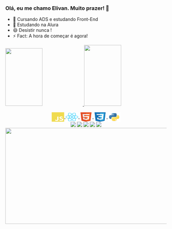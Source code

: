 ### Olá, eu me chamo Elivan. Muito prazer! 👋


- 🔭 Cursando ADS e estudando Front-End
- 🌱 Estudando na Alura
- 😄 Desistir nunca !
- ⚡ Fact: A hora de começar é agora!

<div align="">
  <a href="https://github.com/ElivanLimaJunior">
  <img height="180em" width="48%vw" src="https://github-readme-stats.vercel.app/api?username=ElivanLimaJunior&show_icons=true&theme=dracula&include_all_commits=true&count_private=true"/>
  <img height="190em" width="48%vw" src="https://github-readme-stats.vercel.app/api/top-langs/?username=ElivanLimaJunior&layout=compact&langs_count=7&theme=radical"/>
</div>
  <div padding="16px" align="center" style="display: inline_block"><br>
  <img align="center" alt="Elivan-Js" height="30" width="40" src="https://raw.githubusercontent.com/devicons/devicon/master/icons/javascript/javascript-plain.svg">
  <img align="center" alt="Elivan-React" height="30" width="40" src="https://raw.githubusercontent.com/devicons/devicon/master/icons/react/react-original.svg">
  <img align="center" alt="Elivan-HTML" height="30" width="40" src="https://raw.githubusercontent.com/devicons/devicon/master/icons/html5/html5-original.svg">
  <img align="center" alt="Elivan-CSS" height="30" width="40" src="https://raw.githubusercontent.com/devicons/devicon/master/icons/css3/css3-original.svg">
  <img align="center" alt="Elivan-Python" height="30" width="40" src="https://raw.githubusercontent.com/devicons/devicon/master/icons/python/python-original.svg">
  
<div align="center"> 
  <a href="https://www.youtube.com/channel/UCYcadBZ2LJt-8pTCJS94rFA" target="_blank"><img src="https://img.shields.io/badge/YouTube-FF0000?style=for-the-badge&logo=youtube&logoColor=white" target="_blank"></a>
  <a href="https://www.instagram.com/elivan_junior_/" target="_blank"><img src="https://img.shields.io/badge/-Instagram-%23E4405F?style=for-the-badge&logo=instagram&logoColor=white" target="_blank"></a>
 	<a href="https://www.twitch.tv/elivan_junior" target="_blank"><img src="https://img.shields.io/badge/Twitch-9146FF?style=for-the-badge&logo=twitch&logoColor=white" target="_blank"></a>
  <a href = "elivanlimajunior@gmail.com"><img src="https://img.shields.io/badge/-Gmail-%23333?style=for-the-badge&logo=gmail&logoColor=white" target="_blank"></a>
  <a href="https://www.linkedin.com/in/elivanjunior/" target="_blank"><img src="https://img.shields.io/badge/-LinkedIn-%230077B5?style=for-the-badge&logo=linkedin&logoColor=white" target="_blank"></a> 
</div>
<div align="center">
  <img height="300em" width="700px" src="https://i.pinimg.com/originals/9c/35/6c/9c356c9ded0c8d64958ca64d8473ebf1.gif">
</div>
